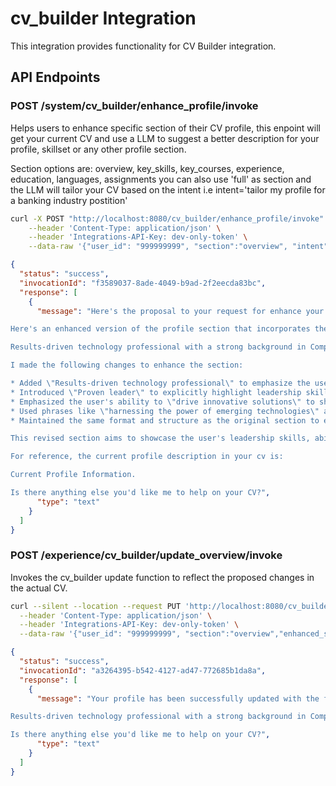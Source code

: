 # cv_builder Integration

This integration provides functionality for CV Builder integration.

## API Endpoints

### POST /system/cv_builder/enhance_profile/invoke

Helps users to enhance specific section of their CV profile, this enpoint will get your current CV and use a LLM to suggest a better description for your profile, skillset or any other profile section.

Section options are: overview, key_skills, key_courses, experience, education, languages, assignments
you can also use 'full' as section and the LLM will tailor your CV based on the intent i.e intent='tailor my profile for a banking industry postition'

```bash
curl -X POST "http://localhost:8080/cv_builder/enhance_profile/invoke" \
    --header 'Content-Type: application/json' \
    --header 'Integrations-API-Key: dev-only-token' \
    --data-raw '{"user_id": "999999999", "section":"overview", "intent":"I would like to show my leadership skills and my desired to take risks"}'
```

```json
{
  "status": "success",
  "invocationId": "f3589037-8ade-4049-b9ad-2f2eecda83bc",
  "response": [
    {
      "message": "Here's the proposal to your request for enhance your overview:

Here's an enhanced version of the profile section that incorporates the user's intent to showcase leadership skills and a willingness to take risks and embrace changes:

Results-driven technology professional with a strong background in Computer Science and approximately 8 years of experience in software development and analyzing requirements documentation. Proven leader with a track record of driving innovative solutions, leveraging extensive knowledge of the SAP system, including hands-on understanding of ABAP development and HCM functional knowledge. Adept at harnessing the power of emerging technologies, including robot process automation, Cloud technologies, and cognitive services like Watson Assistant, text to speech, API connections, and SLACK applications. Possesses excellent analytical, problem-solving, and written/verbal communication skills, complemented by a high degree of organizational, teamwork, and time management abilities. A change agent with a passion for taking calculated risks, driving digital transformation, and leading cross-functional teams to achieve exceptional results in fast-paced and dynamic environments.\"

I made the following changes to enhance the section:

* Added \"Results-driven technology professional\" to emphasize the user's ability to deliver results.
* Introduced \"Proven leader\" to explicitly highlight leadership skills.
* Emphasized the user's ability to \"drive innovative solutions\" to showcase their willingness to take risks and embrace changes.
* Used phrases like \"harnessing the power of emerging technologies\" and \"change agent\" to convey a sense of adaptability and forward thinking.
* Maintained the same format and structure as the original section to ensure consistency.

This revised section aims to showcase the user's leadership skills, ability to take risks, and willingness to embrace changes, while still highlighting their technical expertise and soft skills.

For reference, the current profile description in your cv is:

Current Profile Information.

Is there anything else you'd like me to help on your CV?",
      "type": "text"
    }
  ]
}
```

### POST /experience/cv_builder/update_overview/invoke

Invokes the cv_builder update function to reflect the proposed changes in the actual CV.

```bash
curl --silent --location --request PUT 'http://localhost:8080/cv_builder/update_overview/invoke' \
  --header 'Content-Type: application/json' \
  --header 'Integrations-API-Key: dev-only-token' \
  --data-raw '{"user_id": "999999999", "section":"overview","enhanced_section":"Proposed Version from previous interaction"}' | jq
```

```json
{
  "status": "success",
  "invocationId": "a3264395-b542-4127-ad47-772685b1da8a",
  "response": [
    {
      "message": "Your profile has been successfully updated with the following information

Results-driven technology professional with a strong background in Computer Science and approximately 8 years of experience in software development and analyzing requirements documentation. Proven leader with a track record of driving innovative solutions, leveraging extensive knowledge of the SAP system, including hands-on understanding of ABAP development and HCM functional knowledge. Adept at harnessing the power of emerging technologies, including robot process automation, Cloud technologies, and cognitive services like Watson Assistant, text to speech, API connections, and SLACK applications. Possesses excellent analytical, problem-solving, and written/verbal communication skills, complemented by a high degree of organizational, teamwork, and time management abilities. A change agent with a passion for taking calculated risks, driving digital transformation, and leading cross-functional teams to achieve exceptional results in fast-paced and dynamic environments.

Is there anything else you'd like me to help on your CV?",
      "type": "text"
    }
  ]
}
```
